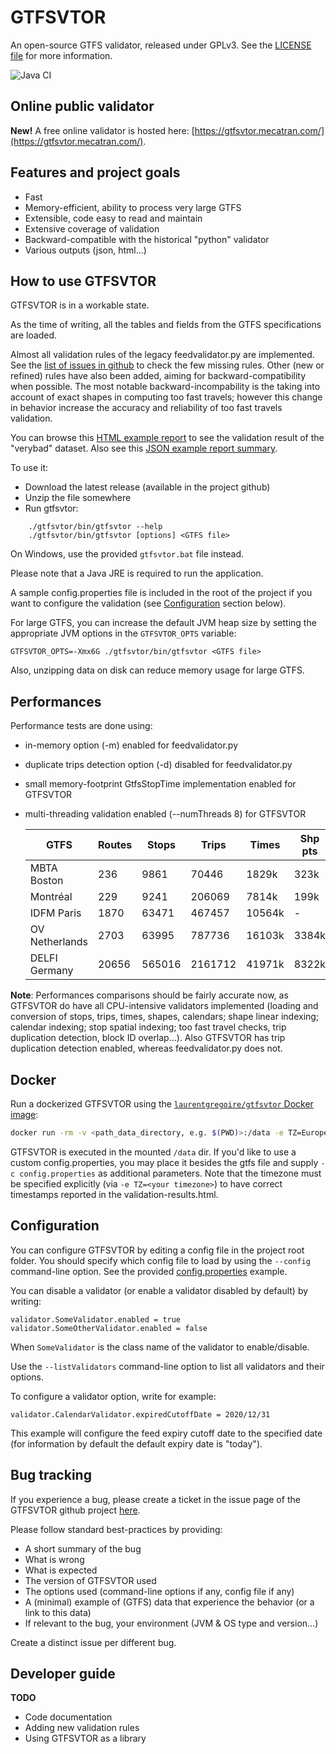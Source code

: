 GTFSVTOR
========

An open-source GTFS validator, released under GPLv3.
See the [LICENSE file](LICENSE) for more information.

![Java CI](https://github.com/mecatran/gtfsvtor/workflows/Java%20CI/badge.svg)

Online public validator
-----------------------

**New!** A free online validator is hosted here: [https://gtfsvtor.mecatran.com/](https://gtfsvtor.mecatran.com/).

Features and project goals
--------------------------

- Fast
- Memory-efficient, ability to process very large GTFS
- Extensible, code easy to read and maintain
- Extensive coverage of validation
- Backward-compatible with the historical "python" validator
- Various outputs (json, html...)

How to use GTFSVTOR
-------------------

GTFSVTOR is in a workable state.

As the time of writing, all the tables and fields from the GTFS specifications are loaded.

Almost all validation rules of the legacy feedvalidator.py are implemented.
See the [list of issues in github](https://github.com/mecatran/gtfsvtor/issues?q=is%3Aopen+is%3Aissue+label%3Abackward-compat) to check the few missing rules.
Other (new or refined) rules have also been added, aiming for backward-compatibility when possible.
The most notable backward-incompability is the taking into account of exact shapes in computing too fast travels;
however this change in behavior increase the accuracy and reliability of too fast travels validation.

You can browse this [HTML example report](https://mecatran.github.io/gtfsvtor/validation-results.html)
to see the validation result of the "verybad" dataset.
Also see this [JSON example report summary](https://raw.githubusercontent.com/mecatran/gtfsvtor/master/docs/validation-results.json).

To use it:

- Download the latest release (available in the project github)
- Unzip the file somewhere
- Run gtfsvtor:

```
    ./gtfsvtor/bin/gtfsvtor --help
    ./gtfsvtor/bin/gtfsvtor [options] <GTFS file>
```

On Windows, use the provided `gtfsvtor.bat` file instead.

Please note that a Java JRE is required to run the application.

A sample config.properties file is included in the root of the project
if you want to configure the validation (see [Configuration](#configuration) section below).

For large GTFS, you can increase the default JVM heap size by setting
the appropriate JVM options in the `GTFSVTOR_OPTS` variable:

    GTFSVTOR_OPTS=-Xmx6G ./gtfsvtor/bin/gtfsvtor <GTFS file>

Also, unzipping data on disk can reduce memory usage for large GTFS.

Performances
------------

Performance tests are done using:

- in-memory option (-m) enabled for feedvalidator.py
- duplicate trips detection option (-d) disabled for feedvalidator.py
- small memory-footprint GtfsStopTime implementation enabled for GTFSVTOR
- multi-threading validation enabled (--numThreads 8) for GTFSVTOR

  | GTFS            | Routes | Stops  | Trips   | Times  | Shp pts | FeedValidator | GTFSVTOR      |
  |-----------------|--------|--------|---------|--------|---------|---------------|---------------|
  | MBTA Boston     |    236 |   9861 |   70446 |  1829k |    323k | 2m20s         | 8s            |
  | Montréal        |    229 |   9241 |  206069 |  7814k |    199k | 9m23s         | 20s           |
  | IDFM Paris      |   1870 |  63471 |  467457 | 10564k |       - | 57m50s        | 40s           |
  | OV Netherlands  |   2703 |  63995 |  787736 | 16103k |   3384k | ?             | 1m50s         |
  | DELFI Germany   |  20656 | 565016 | 2161712 | 41971k |   8322k | ?             | 2m44s         |
  
**Note**: Performances comparisons should be fairly accurate now,
as GTFSVTOR do have all CPU-intensive validators implemented
(loading and conversion of stops, trips, times, shapes, calendars; shape linear indexing; calendar indexing;
stop spatial indexing; too fast travel checks, trip duplication detection, block ID overlap...).
Also GTFSVTOR has trip duplication detection enabled, whereas feedvalidator.py does not.

Docker
------

Run a dockerized GTFSVTOR using the [`laurentgregoire/gtfsvtor` Docker image](https://hub.docker.com/r/laurentgregoire/gtfsvtor):

```sh
docker run -rm -v <path_data_directory, e.g. $(PWD)>:/data -e TZ=Europe/Berlin laurentgregoire/gtfsvtor /data/<gtfs-file>
```

GTFSVTOR is executed in the mounted `/data` dir. If you'd like to use a custom config.properties, 
you may place it besides the gtfs file and supply `-c config.properties` as additional parameters.
Note that the timezone must be specified explicitly (via `-e TZ=<your timezone>`) to have correct timestamps 
reported in the validation-results.html.

Configuration
-------------

You can configure GTFSVTOR by editing a config file in the project root folder.
You should specify which config file to load by using the `--config` command-line option.
See the provided [config.properties](config.properties) example.

You can disable a validator (or enable a validator disabled by default) by writing:

    validator.SomeValidator.enabled = true
    validator.SomeOtherValidator.enabled = false

When `SomeValidator` is the class name of the validator to enable/disable.

Use the `--listValidators` command-line option to list all validators and their options.

To configure a validator option, write for example:

    validator.CalendarValidator.expiredCutoffDate = 2020/12/31

This example will configure the feed expiry cutoff date to the specified date
(for information by default the default expiry date is "today").

Bug tracking
------------

If you experience a bug, please create a ticket in the issue page of the GTFSVTOR github project [here](https://github.com/mecatran/gtfsvtor/issues/new).

Please follow standard best-practices by providing:

- A short summary of the bug
- What is wrong
- What is expected
- The version of GTFSVTOR used
- The options used (command-line options if any, config file if any)
- A (minimal) example of (GTFS) data that experience the behavior (or a link to this data)
- If relevant to the bug, your environment (JVM & OS type and version...)

Create a distinct issue per different bug.

Developer guide
---------------

**TODO**

- Code documentation
- Adding new validation rules
- Using GTFSVTOR as a library

